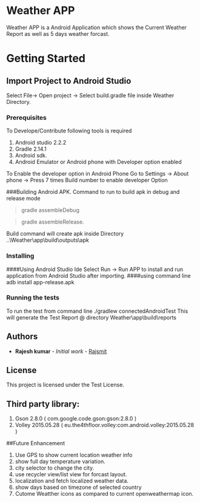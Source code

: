 # Weather APP

Weather APP is a Android Application which shows the Current Weather Report as well as 5 days weather forcast.

# Getting Started

## Import Project to Android Studio
  Select File-> Open project -> Select build.gradle file inside Weather Directory.

### Prerequisites

To Develope/Contribute following tools is required
  1. Android studio 2.2.2
  2. Gradle 2.14.1
  3. Android sdk.
  4. Android Emulator or Android phone with Developer option enabled
  
  To Enable the developer option in Android Phone Go to Settings -> About phone -> Press 7 times Build number to enable developer Option
  
###Building Android APK.
 Command to run to build apk in debug and release mode
 
 >gradle assembleDebug
 
 >gradle assembleRelease.
 
 Build command will create apk inside Directory ..\Weather\app\build\outputs\apk


### Installing

####Using Android Studio Ide
  Select Run -> Run APP to install and run application from Android Studio after importing. 
####using command line 
  adb install app-release.apk
  

### Running the tests

To run the test from command line 
  ./gradlew connectedAndroidTest
    This will generate the Test Report @ directory Weather\app\build\reports

## Authors

* **Rajesh kumar** - *Initial work* - [Rajsmit](https://github.com/Rajsmit)

## License

This project is licensed under the Test License.

## Third party library:
1. Gson 2.8.0 ( com.google.code.gson:gson:2.8.0 )
2. Volley 2015.05.28 ( eu.the4thfloor.volley:com.android.volley:2015.05.28 )

##Future Enhancement

1. Use GPS to show current location weather info
2. show full day temperature variation.
3. city selector to change the city.
4. use recycler view/list view for forcast layout.
5. localization and fetch localized weather data.
6. show days based on timezone of selected country 
7. Cutome Weatther icons as compared to current openweathermap icon.

